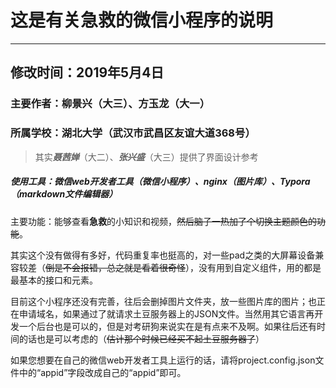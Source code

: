 # 这是有关急救的微信小程序的说明

---

## 修改时间：2019年5月4日

### 主要作者：柳景兴（大三）、方玉龙（大一）

### 所属学校：湖北大学（武汉市武昌区友谊大道368号）

> 其实***聂茜婵***（大二）、***张兴盛***（大三）提供了界面设计参考

##### 使用工具：微信web开发者工具（微信小程序）、nginx（图片库）、Typora（markdown文件编辑器）

主要功能：能够查看**急救**的小知识和视频，~~然后脑子一热加了个切换主题颜色的功能~~。

其实这个没有做得有多好，代码重复率也挺高的，对一些pad之类的大屏幕设备兼容较差（~~倒是不会报错，总之就是看着很奇怪~~），没有用到自定义组件，用的都是最基本的接口和元素。

目前这个小程序还没有完善，往后会删掉图片文件夹，放一些图片库的图片；也正在申请域名，如果通过了就请求土豆服务器上的JSON文件。当然用其它语言再开发一个后台也是可以的，但是对考研狗来说实在是有点来不及啊。如果往后还有时间的话也是可以考虑的（~~估计那个时候已经买不起土豆服务器了~~）

如果您想要在自己的微信web开发者工具上运行的话，请将project.config.json文件中的“appid”字段改成自己的“appid”即可。